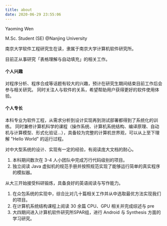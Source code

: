 ```yaml
---
title: about
date: 2020-06-29 23:55:06
---
```

Yaoming Wen

M.Sc. Student (SE) @Nanjing University

南京大学软件工程研究生在读，隶属于南京大学计算机软件研究所。

目前正从事研究「表格理解与自动填充」的相关工作。


#### 个人兴趣
对程序分析、程序合成等话题有较大的兴趣，预计在研究生期间结束目前工作后会参与相关研究。
同时关注人与软件的关系，希望帮助用户获得更好的软件使用体验。


#### 个人专长
本科专业为软件工程，从需求分析到设计实现再到测试部署都得到了系统化的训练。
同时兼修计算机科学的课程（操作系统、计算机系统结构、编译原理、自动机与计算模型、形式化验证...），具备较为完整的计算机世界观，可以从上至下理解 "Hello World" 的运行过程。

对中大型系统的设计、实现有一定的经验，有阅读庞大文档的耐心。
1. 本科期间数次在 3-4 人小团队中完成万行代码级别的项目。
2. 独立阅读 Java 虚拟机的规范手册并按照规范实现了能够运行简单的真实程序的模拟器。

从大三开始接受科研锻炼，具备良好的英语阅读与写作能力。
1.  在众包系统的实现中，综合比对几十篇相关工作并从中选取最优方法实现我们的项目。
2. 在计算机系统结构课程上阅读 30 余篇 CPU、GPU 相关并完成综述与 pre
3. 大四期间进入计算机软件研究所SPAR组，进行 Android 与 Synthesis 方面的学习研究。